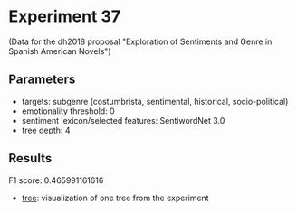Experiment 37
==============================================
(Data for the dh2018 proposal "Exploration of Sentiments and Genre in Spanish American Novels")

## Parameters

* targets: subgenre (costumbrista, sentimental, historical, socio-political)
* emotionality threshold: 0
* sentiment lexicon/selected features: SentiwordNet 3.0
* tree depth: 4

## Results

F1 score: 0.465991161616
* [tree](tree): visualization of one tree from the experiment